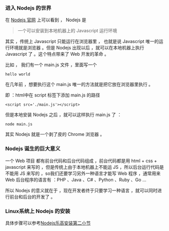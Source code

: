 ### 进入 Nodejs 的世界


在 [Nodejs 官网](https://nodejs.org/en/) 上可以看到 ， Nodejs 是

> 一个可以安装到本地机器上的 Javascript 运行环境

其实 ，传统上 Javascript 只能运行在浏览器里 ， 也就是说 Javascript 唯一的运行环境就是浏览器 。但是 Nodejs 出现以后 ，就可以在本地机器上执行 Javascript 了 。这个特点带来了 Web 开发的革命 。

比如 ， 我们有一个 main.js 文件 ，里面写一个

```
hello world
```

在几年前 ，想要执行这个 main.js 唯一的方法就是把它放在浏览器里执行 。

即 ：html中在 script 标签下添加 main.js 的路径

```
<script src='./main.js'></script>
```

但是本地安装 Nodejs 之后 ，就可以这样执行 main.js 了 ：

```
node main.js
```
其实 Nodejs 就是一个剥了皮的 Chrome 浏览器 。

### Nodejs 诞生的巨大意义

 一个 Web 项目 都有前台代码和后台代码组成 ，前台代码都是用 html + css + javascript 来写的 ，但是传统上由于本地机器上不能运 JS ，所以后台运行代码是不能用 JS 来写的 ，so我们还要学习另外一种语言才能写 Web 程序 ，通常用来 Web 后台程序的语言有 ：PHP 、Java 、C# 、Python 、Ruby 、Go ...

 所以 Nodejs 的意义就在于 ，现在开发者终于只要学习一种语言 ，就可以同时进行前台和后台的开发了 。

 ### Linux系统上 Nodejs 的安装

 具体步骤可以参考[Nodejs乐高安装第二小节](http://haoqicat.com/nodejs-lego)
